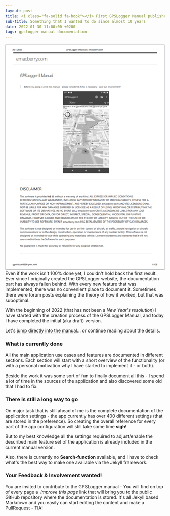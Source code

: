 ```yaml
---
layout: post
title: <i class="fa-solid fa-book"></i> First GPSLogger Manual published
sub-title: Something that I wanted to do since almost 10 years
date: 2022-01-30 11:00:00 +0200
tags: gpslogger manual documentation
---
```

<span class="shot">![2022_01-manual](/assets/img/posts/2022_01-manual.png)</span>
Even if the work isn't 100% done yet, I couldn't hold back the first result. Ever since I originally created the
GPSLogger website, the documentation part has always fallen behind. With every new feature that was implemented, there
was no convenient place to document it. Sometimes there were forum posts explaining the theory of how it worked, but
that was suboptimal.

With the beginning of 2022 (that has not been a _New Year's resolution_) I have started with the creation process of the
GPSLogger Manual, and today I have completed the initial (aka draft) version.

Let's [jump directly <i class="fa-solid fa-arrow-up-right-from-square"></i> into the manual](/gpsl/manual.html)... or
continue reading about the details.<br class="shot-end"/><!--more-->

### <i class="fa-solid fa-circle-check"></i> What is currently done
All the main application use cases and features are documented in different sections. Each section will start with a
short overview of the functionality (or with a personal motivation why I have started to implement it - or both).

Beside the work it was some sort of fun to finally document all this - I spend a lot of time in the sources of the
application and also discovered some old <i class="fa-solid fa-bug"></i> that I had to fix.

### <i class="fa-solid fa-person-hiking"></i> There is still a long way to go

On major task that is still ahead of me is the complete documentation of the application settings - the app currently
has over 400 different settings (that are stored in the preference). So creating the overall reference for every part of
the app configuration will still take some time **sigh**!

But to my best knowledge all the settings required to adjust/enable the described main feature set of the application is
already included in the current manual version.

Also, there is currently no <i class="fa-solid fa-magnifying-glass"></i> **Search-function** available, and I have to
check what's the best way to make one available via the Jekyll framework.

### <i class="fa-solid fa-comment-dots"></i> Your Feedback & Involvement wanted!

You are invited to contribute to the GPSLogger manual - You will find on top of every page
a _<i class="fa-solid fa-pen-to-square"></i>&nbsp;Improve this page_ link that will bring you to the public GitHub
repository where the documentation is stored. It's all Jekyll based Markdown and you easily can start editing the content
and make a <i class="fa-solid fa-code-pull-request"></i> PullRequest - TIA!
